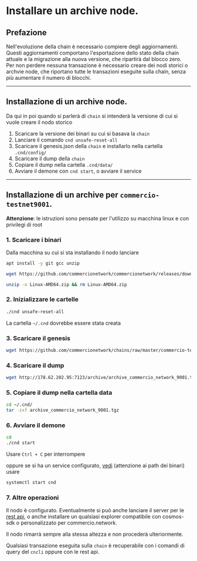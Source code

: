 # Installare un archive node.

## Prefazione

Nell'evoluzione della chain è necessario compiere degli aggiornamenti.    
Questi aggiornamenti comportano l'esportazione dello stato della chain attuale e la migrazione alla nuova versione, che ripartirà dal blocco zero.   
Per non perdere nessuna transazione è necessario creare dei nodi storici o archvie node, che riportano tutte le transazioni eseguite sulla chain, senza più aumentare il numero di blocchi.    

---

## Installazione di un archive node.

Da qui in poi quando si parlerà di `chain` si intenderà la versione di cui si vuole creare il nodo storico

1. Scaricare la versione dei binari su cui si basava la  `chain` 
2. Lanciare il comando `cnd unsafe-reset-all`
3. Scaricare il genesis.json della `chain` e installarlo nella cartella `.cnd/config/`
4. Scaricare il dump della `chain`
5. Copiare il dump nella cartella `.cnd/data/`
6. Avviare il demone con `cnd start`, o avviare il service
---
## Installazione di un archive per `commercio-testnet9001`.

**Attenzione**: le istruzioni sono pensate per l'utilizzo su macchina linux e con privilegi di root

### 1. Scaricare i binari

Dalla macchina su cui si sta installando il nodo lanciare

```bash
apt install -y git gcc unzip

wget https://github.com/commercionetwork/commercionetwork/releases/download/v2.1.2/Linux-AMD64.zip

unzip -o Linux-AMD64.zip && rm Linux-AMD64.zip
```

### 2. Inizializzare le cartelle 

```bash
./cnd unsafe-reset-all
```

La cartella `~/.cnd` dovrebbe essere stata creata

### 3. Scaricare il genesis

```bash
wget https://github.com/commercionetwork/chains/raw/master/commercio-testnet9001/genesis.json -P ~/.cnd/config
```
### 4. Scaricare il dump

```bash
wget http://178.62.202.95:7123/archive/archive_commercio_network_9001.tgz -P ~/.cnd
```


### 5. Copiare il dump nella cartella data

```bash
cd ~/.cnd/
tar -zxf archive_commercio_network_9001.tgz
```
### 6. Avviare il demone

```bash
cd
./cnd start
```
Usare `Ctrl + C` per interrompere

oppure se si ha un service configurato, [vedi](https://docs.commercio.network/nodes/full-node-installation.html#_4-configure-the-service) (attenzione ai path dei binari) usare

```bash
systemctl start cnd
```


### 7. Altre operazioni

Il nodo è configurato. Eventualmente si può anche lanciare il server per le [rest api](https://docs.commercio.network/nodes/full-node-installation.html#_6-start-the-rest-api), o anche installare un qualsiasi explorer compatibile con cosmos-sdk o personalizzato per commercio.network.    

Il nodo rimarrà sempre alla stessa altezza e non procederà ulteriormente.     

Qualsiasi transazione eseguita sulla `chain` è recuperabile con i comandi di query del `cncli` oppure con le rest api.



